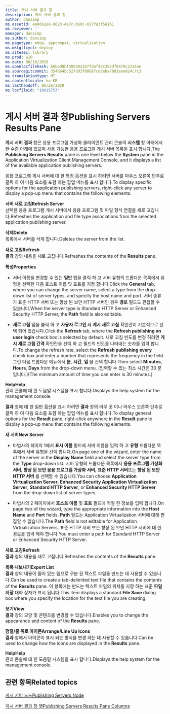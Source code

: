 ```yaml
---
title: 게시 서버 결과 창
description: 게시 서버 결과 창
author: dansimp
ms.assetid: ee0662e8-9623-4a7c-b6dc-657fa3f56161
ms.reviewer: ''
manager: dansimp
ms.author: dansimp
ms.pagetype: mdop, appcompat, virtualization
ms.mktglfcycl: deploy
ms.sitesec: library
ms.prod: w10
ms.date: 06/16/2016
ms.openlocfilehash: b6bed8bf305b02207fdaf43c283df8479c2314ae
ms.sourcegitcommit: 354664bc527d93f80687cd2eba70d1eea024c7c3
ms.translationtype: MT
ms.contentlocale: ko-KR
ms.lasthandoff: 06/26/2020
ms.locfileid: "10815753"
---
```

# <span data-ttu-id="f93df-103">게시 서버 결과 창</span><span class="sxs-lookup"><span data-stu-id="f93df-103">Publishing Servers Results Pane</span></span>


<span data-ttu-id="f93df-104">**게시 서버** **결과** 창은 응용 프로그램 가상화 클라이언트 관리 콘솔의 **시스템** 창 아래에서 한 수준 아래에 있으며 사용 가능한 응용 프로그램 게시 서버 목록을 표시 합니다.</span><span class="sxs-lookup"><span data-stu-id="f93df-104">The **Publishing Servers** **Results** pane is one level below the **System** pane in the Application Virtualization Client Management Console, and it displays a list of the available application publishing servers.</span></span>

<span data-ttu-id="f93df-105">응용 프로그램 게시 서버에 대 한 특정 옵션을 표시 하려면 서버를 마우스 오른쪽 단추로 클릭 하 여 다음 요소를 포함 하는 팝업 메뉴를 표시 합니다.</span><span class="sxs-lookup"><span data-stu-id="f93df-105">To display specific options for the application publishing servers, right-click any server to display a pop-up menu that contains the following elements.</span></span>

<a href="" id="refresh-server"></a>**<span data-ttu-id="f93df-106">서버 새로 고침</span><span class="sxs-lookup"><span data-stu-id="f93df-106">Refresh Server</span></span>**  
<span data-ttu-id="f93df-107">선택한 응용 프로그램 게시 서버에서 응용 프로그램 및 파일 형식 연결을 새로 고칩니다.</span><span class="sxs-lookup"><span data-stu-id="f93df-107">Refreshes the application and file type associations from the selected application publishing server.</span></span>

<a href="" id="delete"></a>**<span data-ttu-id="f93df-108">삭제</span><span class="sxs-lookup"><span data-stu-id="f93df-108">Delete</span></span>**  
<span data-ttu-id="f93df-109">목록에서 서버를 삭제 합니다.</span><span class="sxs-lookup"><span data-stu-id="f93df-109">Deletes the server from the list.</span></span>

<a href="" id="refresh"></a>**<span data-ttu-id="f93df-110">새로 고침</span><span class="sxs-lookup"><span data-stu-id="f93df-110">Refresh</span></span>**  
<span data-ttu-id="f93df-111">**결과** 창의 내용을 새로 고칩니다.</span><span class="sxs-lookup"><span data-stu-id="f93df-111">Refreshes the contents of the **Results** pane.</span></span>

<a href="" id="properties"></a>**<span data-ttu-id="f93df-112">특성</span><span class="sxs-lookup"><span data-stu-id="f93df-112">Properties</span></span>**  
-   <span data-ttu-id="f93df-113">서버 이름을 변경할 수 있는 **일반** 탭을 클릭 하 고 서버 유형의 드롭다운 목록에서 유형을 선택한 다음 호스트 이름 및 포트를 지정 합니다.</span><span class="sxs-lookup"><span data-stu-id="f93df-113">Click the **General** tab, where you can change the server name, select a type from the drop-down list of server types, and specify the host name and port.</span></span> <span data-ttu-id="f93df-114">서버 종류가 표준 HTTP 서버 또는 향상 된 보안 HTTP 서버인 경우 **경로** 필드도 편집할 수 있습니다.</span><span class="sxs-lookup"><span data-stu-id="f93df-114">When the server type is Standard HTTP Server or Enhanced Security HTTP Server, the **Path** field is also editable.</span></span>

-   <span data-ttu-id="f93df-115">**새로 고침** 탭을 클릭 하 고 **사용자 로그인 시 게시 새로 고침** 확인란이 기본적으로 선택 되어 있습니다.</span><span class="sxs-lookup"><span data-stu-id="f93df-115">Click the **Refresh** tab, where the **Refresh publishing on user login** check box is selected by default.</span></span> <span data-ttu-id="f93df-116">새로 고침 빈도를 변경 하려면 **게시 새로 고침 간격** 확인란을 선택 하 고 필드의 빈도를 나타내는 숫자를 입력 합니다.</span><span class="sxs-lookup"><span data-stu-id="f93df-116">To change the refresh rate, select the **Refresh publishing every** check box and enter a number that represents the frequency in the field.</span></span> <span data-ttu-id="f93df-117">그런 다음 드롭다운 메뉴에서 **분**, **시간**, **일** 을 선택 합니다.</span><span class="sxs-lookup"><span data-stu-id="f93df-117">Then select **Minutes**, **Hours**, **Days** from the drop-down menu.</span></span> <span data-ttu-id="f93df-118">(입력할 수 있는 최소 시간은 30 분입니다.)</span><span class="sxs-lookup"><span data-stu-id="f93df-118">(The minimum amount of time you can enter is 30 minutes.)</span></span>

<a href="" id="help"></a>**<span data-ttu-id="f93df-119">Help</span><span class="sxs-lookup"><span data-stu-id="f93df-119">Help</span></span>**  
<span data-ttu-id="f93df-120">관리 콘솔에 대 한 도움말 시스템을 표시 합니다.</span><span class="sxs-lookup"><span data-stu-id="f93df-120">Displays the help system for the management console.</span></span>

<span data-ttu-id="f93df-121">**결과** 창에 대 한 일반 옵션을 표시 하려면 **결과** 창의 아무 곳 이나 마우스 오른쪽 단추로 클릭 하 여 다음 요소를 포함 하는 팝업 메뉴를 표시 합니다.</span><span class="sxs-lookup"><span data-stu-id="f93df-121">To display general options for the **Result** pane, right-click anywhere in the **Result** pane to display a pop-up menu that contains the following elements.</span></span>

<a href="" id="new-server"></a>**<span data-ttu-id="f93df-122">새 서버</span><span class="sxs-lookup"><span data-stu-id="f93df-122">New Server</span></span>**  
-   <span data-ttu-id="f93df-123">마법사의 페이지 1에서 **표시 이름** 필드에 서버 이름을 입력 하 고 **유형** 드롭다운 목록에서 서버 유형을 선택 합니다.</span><span class="sxs-lookup"><span data-stu-id="f93df-123">On page one of the wizard, enter the name of the server in the **Display Name** field and select the server type from the **Type** drop-down list.</span></span> <span data-ttu-id="f93df-124">서버 유형의 드롭다운 목록에서 **응용 프로그램 가상화 서버**, **향상 된 보안 응용 프로그램 가상화 서버**, **표준 HTTP 서버**또는 **향상 된 보안 HTTP 서버** 를 선택할 수 있습니다.</span><span class="sxs-lookup"><span data-stu-id="f93df-124">You can choose **Application Virtualization Server**, **Enhanced Security Application Virtualization Server**, **Standard HTTP Server**, or **Enhanced Security HTTP Server** from the drop-down list of server types.</span></span>

-   <span data-ttu-id="f93df-125">마법사의 2 페이지에서 **호스트 이름** 및 **포트** 필드에 적절 한 정보를 입력 합니다.</span><span class="sxs-lookup"><span data-stu-id="f93df-125">On page two of the wizard, type the appropriate information into the **Host Name** and **Port** fields.</span></span> <span data-ttu-id="f93df-126">**Path** 필드는 Application Virtualization 서버에 대해 편집할 수 없습니다.</span><span class="sxs-lookup"><span data-stu-id="f93df-126">The **Path** field is not editable for Application Virtualization Servers.</span></span> <span data-ttu-id="f93df-127">표준 HTTP 서버 또는 향상 된 보안 HTTP 서버에 대 한 경로를 입력 해야 합니다.</span><span class="sxs-lookup"><span data-stu-id="f93df-127">You must enter a path for Standard HTTP Server or Enhanced Security HTTP Server.</span></span>

<a href="" id="refresh"></a>**<span data-ttu-id="f93df-128">새로 고침</span><span class="sxs-lookup"><span data-stu-id="f93df-128">Refresh</span></span>**  
<span data-ttu-id="f93df-129">**결과** 창의 내용을 새로 고칩니다.</span><span class="sxs-lookup"><span data-stu-id="f93df-129">Refreshes the contents of the **Results** pane.</span></span>

<a href="" id="export-list"></a>**<span data-ttu-id="f93df-130">목록 내보내기</span><span class="sxs-lookup"><span data-stu-id="f93df-130">Export List</span></span>**  
<span data-ttu-id="f93df-131">**결과** 창의 내용이 들어 있는 탭으로 구분 된 텍스트 파일을 만드는 데 사용할 수 있습니다.</span><span class="sxs-lookup"><span data-stu-id="f93df-131">Can be used to create a tab-delimited text file that contains the contents of the **Results** pane.</span></span> <span data-ttu-id="f93df-132">이 항목에는 만드는 텍스트 파일의 위치를 지정 하는 표준 **파일 저장** 대화 상자가 표시 됩니다.</span><span class="sxs-lookup"><span data-stu-id="f93df-132">This item displays a standard **File Save** dialog box where you specify the location for the text file you are creating.</span></span>

<a href="" id="view"></a>**<span data-ttu-id="f93df-133">보기</span><span class="sxs-lookup"><span data-stu-id="f93df-133">View</span></span>**  
<span data-ttu-id="f93df-134">**결과** 창의 모양 및 콘텐츠를 변경할 수 있습니다.</span><span class="sxs-lookup"><span data-stu-id="f93df-134">Enables you to change the appearance and content of the **Results** pane.</span></span>

<a href="" id="arrange-line-up-icons"></a>**<span data-ttu-id="f93df-135">정렬/줄 위로 아이콘</span><span class="sxs-lookup"><span data-stu-id="f93df-135">Arrange/Line Up Icons</span></span>**  
<span data-ttu-id="f93df-136">**결과** 창에서 아이콘이 표시 되는 방식을 변경 하는 데 사용할 수 있습니다.</span><span class="sxs-lookup"><span data-stu-id="f93df-136">Can be used to change how the icons are displayed in the **Results** pane.</span></span>

<a href="" id="help"></a>**<span data-ttu-id="f93df-137">Help</span><span class="sxs-lookup"><span data-stu-id="f93df-137">Help</span></span>**  
<span data-ttu-id="f93df-138">관리 콘솔에 대 한 도움말 시스템을 표시 합니다.</span><span class="sxs-lookup"><span data-stu-id="f93df-138">Displays the help system for the management console.</span></span>

## <span data-ttu-id="f93df-139">관련 항목</span><span class="sxs-lookup"><span data-stu-id="f93df-139">Related topics</span></span>


[<span data-ttu-id="f93df-140">게시 서버 노드</span><span class="sxs-lookup"><span data-stu-id="f93df-140">Publishing Servers Node</span></span>](publishing-servers-node.md)

[<span data-ttu-id="f93df-141">게시 서버 결과 창 열</span><span class="sxs-lookup"><span data-stu-id="f93df-141">Publishing Servers Results Pane Columns</span></span>](publishing-servers-results-pane-columns.md)

 

 





